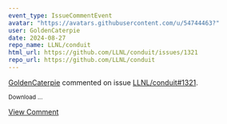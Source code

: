 ```yaml
---
event_type: IssueCommentEvent
avatar: "https://avatars.githubusercontent.com/u/54744463?"
user: GoldenCaterpie
date: 2024-08-27
repo_name: LLNL/conduit
html_url: https://github.com/LLNL/conduit/issues/1321
repo_url: https://github.com/LLNL/conduit
---
```


<a href='https://github.com/GoldenCaterpie' target='_blank'>GoldenCaterpie</a> commented on issue <a href='https://github.com/LLNL/conduit/issues/1321' target='_blank'>LLNL/conduit#1321</a>.

<small>Download ...</small>

<a href='https://github.com/LLNL/conduit/issues/1321' target='_blank'>View Comment</a>